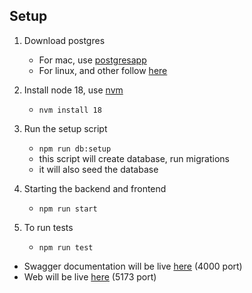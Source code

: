 ## Setup

1. Download postgres

   - For mac, use [postgresapp](https://postgresapp.com/)
   - For linux, and other follow [here](https://www.postgresql.org/download/)

2. Install node 18, use [nvm](https://github.com/nvm-sh/nvm)

   - `nvm install 18`

3. Run the setup script

   - `npm run db:setup`
   - this script will create database, run migrations
   - it will also seed the database

4. Starting the backend and frontend

   - `npm run start`

5. To run tests

   - `npm run test`

- Swagger documentation will be live [here](http://localhost:4000/documentation) (4000 port)
- Web will be live [here](http://localhost:5173/) (5173 port)
